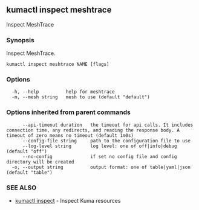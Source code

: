 ## kumactl inspect meshtrace

Inspect MeshTrace

### Synopsis

Inspect MeshTrace.

```
kumactl inspect meshtrace NAME [flags]
```

### Options

```
  -h, --help          help for meshtrace
  -m, --mesh string   mesh to use (default "default")
```

### Options inherited from parent commands

```
      --api-timeout duration   the timeout for api calls. It includes connection time, any redirects, and reading the response body. A timeout of zero means no timeout (default 1m0s)
      --config-file string     path to the configuration file to use
      --log-level string       log level: one of off|info|debug (default "off")
      --no-config              if set no config file and config directory will be created
  -o, --output string          output format: one of table|yaml|json (default "table")
```

### SEE ALSO

* [kumactl inspect](kumactl_inspect.md)	 - Inspect Kuma resources

